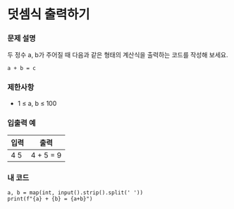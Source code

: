 # 덧셈식 출력하기

### 문제 설명
두 정수 a, b가 주어질 때 다음과 같은 형태의 계산식을 출력하는 코드를 작성해 보세요.

`a + b = c`

### 제한사항
* 1 ≤ a, b ≤ 100

### 입출력 예
|입력|출력|
|--|--|
|4 5|4 + 5 = 9|

### 내 코드
```
a, b = map(int, input().strip().split(' '))
print(f"{a} + {b} = {a+b}")
```